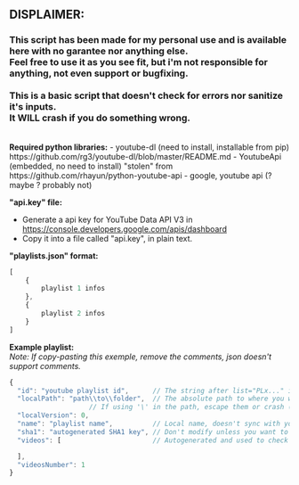 <h2>DISPLAIMER:</h2>
<h3>
This script has been made for my personal use and is available here with no garantee nor anything else.</br>
Feel free to use it as you see fit, but i'm not responsible for anything, not even support or bugfixing.</br>
</br>
This is a basic script that doesn't check for errors nor sanitize it's inputs.</br>
It <b>WILL</b> crash if you do something wrong.</br>
</h3>
</br>
<b>Required python libraries:</b>
- youtube-dl (need to install, installable from pip)
    https://github.com/rg3/youtube-dl/blob/master/README.md
- YoutubeApi (embedded, no need to install)
	"stolen" from https://github.com/rhayun/python-youtube-api
- google, youtube api (? maybe ? probably not)


<b>"api.key" file:</b>
- Generate a api key for YouTube Data API V3 in https://console.developers.google.com/apis/dashboard 
- Copy it into a file called "api.key", in plain text.

<b>"playlists.json" format:</b>

```js
[
    {
        playlist 1 infos
    },
    {
        playlist 2 infos
    }
]
```

<b>Example playlist:</b></br>
<i>Note: If copy-pasting this exemple, remove the comments, json doesn't support comments.</i>

```js
{
  "id": "youtube playlist id",      // The string after list="PLx..." in a youtube url
  "localPath": "path\\to\\folder",  // The absolute path to where you want the videofiles.
				    // If using '\' in the path, escape them or crash ('\\')
  "localVersion": 0,                
  "name": "playlist name",          // Local name, doesn't sync with youtube's playlist name.
  "sha1": "autogenerated SHA1 key", // Don't modify unless you want to force update the list.
  "videos": [                       // Autogenerated and used to check for new/deleted videos,

  ],
  "videosNumber": 1
}
```
